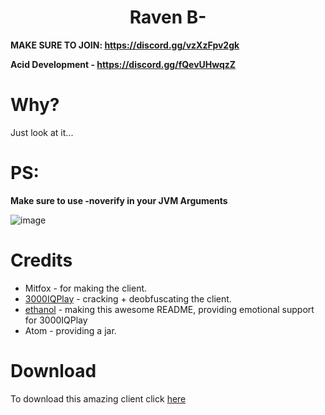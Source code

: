 <h1 align="center">Raven B-</h1>

**MAKE SURE TO JOIN: https://discord.gg/vzXzFpv2gk**

**Acid Development - https://discord.gg/fQevUHwqzZ**

# Why?
Just look at it...

[3000IQPlayA]: https://github.com/3000IQPlay
[ethanolA]: https://github.com/eurquake

[download]: https://github.com/WalmartSolutions/RavenB-Final/raw/main/RavenB-Cracked.jar

# PS:
**Make sure to use -noverify in your JVM Arguments**

![image](https://media.discordapp.net/attachments/1139492863537860689/1145792961624416376/259542387-55db9418-0bd4-42bd-85be-dd77d5de4852.png?width=645&height=118)

# Credits
- Mitfox - for making the client.
- [3000IQPlay][3000IQPlayA] - cracking + deobfuscating the client.
- [ethanol][ethanolA] - making this awesome README, providing emotional support for 3000IQPlay
- Atom - providing a jar.

# Download
To download this amazing client click [here][download] 
